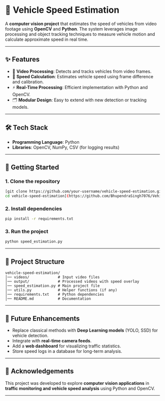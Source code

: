 # 🚗 Vehicle Speed Estimation

A **computer vision project** that estimates the speed of vehicles from video footage using **OpenCV** and **Python**. The system leverages image processing and object tracking techniques to measure vehicle motion and calculate approximate speed in real time.

---

## ✨ Features

* 🎥 **Video Processing**: Detects and tracks vehicles from video frames.
* 📏 **Speed Calculation**: Estimates vehicle speed using frame difference and calibration.
* ⚡ **Real-Time Processing**: Efficient implementation with Python and OpenCV.
* 🗂️ **Modular Design**: Easy to extend with new detection or tracking models.

---

## 🛠️ Tech Stack

* **Programming Language**: Python
* **Libraries**: OpenCV, NumPy, CSV (for logging results)

---

## 🚀 Getting Started

### 1. Clone the repository

```bash
[git clone https://github.com/your-username/vehicle-speed-estimation.git
cd vehicle-speed-estimation](https://github.com/BhupendraSingh7076/Vehicle-Speed-Estimation-/tree/main)
```

### 2. Install dependencies

```bash
pip install -r requirements.txt
```

### 3. Run the project

```bash
python speed_estimation.py
```

---

## 📂 Project Structure

```
vehicle-speed-estimation/
│── videos/             # Input video files  
│── output/             # Processed videos with speed overlay  
│── speed_estimation.py # Main project file  
│── utils.py            # Helper functions (if any)  
│── requirements.txt    # Python dependencies  
│── README.md           # Documentation  
```

---

## 🔮 Future Enhancements

* Replace classical methods with **Deep Learning models** (YOLO, SSD) for vehicle detection.
* Integrate with **real-time camera feeds**.
* Add a **web dashboard** for visualizing traffic statistics.
* Store speed logs in a database for long-term analysis.

---

## 🙌 Acknowledgements

This project was developed to explore **computer vision applications** in **traffic monitoring and vehicle speed analysis** using Python and OpenCV.

---

